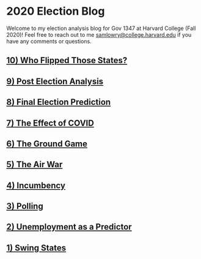 # 2020 Election Blog

Welcome to my election analysis blog for Gov 1347 at Harvard College (Fall 2020)! Feel free to reach out to me samlowry@college.harvard.edu if you have any comments or questions.

## [10) Who Flipped Those States?](posts/10-blog.md)

## [9) Post Election Analysis](posts/09-blog.md)

## [8) Final Election Prediction](posts/08-blog.md)

## [7) The Effect of COVID](posts/07-blog.md)

## [6) The Ground Game](posts/06-blog.md)

## [5) The Air War](posts/05-blog.md)

## [4) Incumbency](posts/04-blog.md)

## [3) Polling](posts/03-blog.md)

## [2) Unemployment as a Predictor](posts/02-blog.md)

## [1) Swing States](posts/01-blog.md)